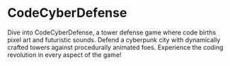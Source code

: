 # CodeCyberDefense
Dive into CodeCyberDefense, a tower defense game where code births pixel art and futuristic sounds. Defend a cyberpunk city with dynamically crafted towers against procedurally animated foes. Experience the coding revolution in every aspect of the game!
